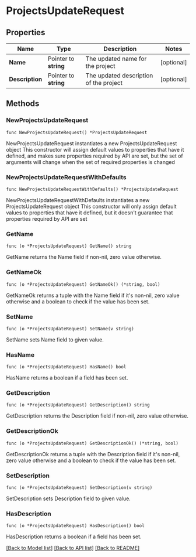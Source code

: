 # ProjectsUpdateRequest

## Properties

Name | Type | Description | Notes
------------ | ------------- | ------------- | -------------
**Name** | Pointer to **string** | The updated name for the project | [optional] 
**Description** | Pointer to **string** | The updated description of the project | [optional] 

## Methods

### NewProjectsUpdateRequest

`func NewProjectsUpdateRequest() *ProjectsUpdateRequest`

NewProjectsUpdateRequest instantiates a new ProjectsUpdateRequest object
This constructor will assign default values to properties that have it defined,
and makes sure properties required by API are set, but the set of arguments
will change when the set of required properties is changed

### NewProjectsUpdateRequestWithDefaults

`func NewProjectsUpdateRequestWithDefaults() *ProjectsUpdateRequest`

NewProjectsUpdateRequestWithDefaults instantiates a new ProjectsUpdateRequest object
This constructor will only assign default values to properties that have it defined,
but it doesn't guarantee that properties required by API are set

### GetName

`func (o *ProjectsUpdateRequest) GetName() string`

GetName returns the Name field if non-nil, zero value otherwise.

### GetNameOk

`func (o *ProjectsUpdateRequest) GetNameOk() (*string, bool)`

GetNameOk returns a tuple with the Name field if it's non-nil, zero value otherwise
and a boolean to check if the value has been set.

### SetName

`func (o *ProjectsUpdateRequest) SetName(v string)`

SetName sets Name field to given value.

### HasName

`func (o *ProjectsUpdateRequest) HasName() bool`

HasName returns a boolean if a field has been set.

### GetDescription

`func (o *ProjectsUpdateRequest) GetDescription() string`

GetDescription returns the Description field if non-nil, zero value otherwise.

### GetDescriptionOk

`func (o *ProjectsUpdateRequest) GetDescriptionOk() (*string, bool)`

GetDescriptionOk returns a tuple with the Description field if it's non-nil, zero value otherwise
and a boolean to check if the value has been set.

### SetDescription

`func (o *ProjectsUpdateRequest) SetDescription(v string)`

SetDescription sets Description field to given value.

### HasDescription

`func (o *ProjectsUpdateRequest) HasDescription() bool`

HasDescription returns a boolean if a field has been set.


[[Back to Model list]](../README.md#documentation-for-models) [[Back to API list]](../README.md#documentation-for-api-endpoints) [[Back to README]](../README.md)


